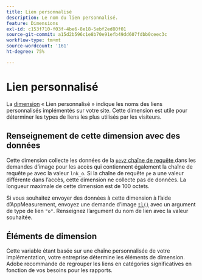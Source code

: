 ```yaml
---
title: Lien personnalisé
description: Le nom du lien personnalisé.
feature: Dimensions
exl-id: c153f710-f03f-4be6-8e18-5ebf2ed80f01
source-git-commit: a15d2b596c1e8b70e91efb49dd607fdbb0ceec3c
workflow-type: tm+mt
source-wordcount: '161'
ht-degree: 75%

---
```


# Lien personnalisé

La [dimension](overview.md) « Lien personnalisé » indique les noms des liens personnalisés implémentés sur votre site. Cette dimension est utile pour déterminer les types de liens les plus utilisés par les visiteurs.

## Renseignement de cette dimension avec des données

Cette dimension collecte les données de la [`pev2` chaîne de requête ](/help/implement/validate/query-parameters.md) dans les demandes d’image pour les accès qui contiennent également la chaîne de requête `pe` avec la valeur `lnk_o`. Si la chaîne de requête `pe` a une valeur différente dans l’accès, cette dimension ne collecte pas de données. La longueur maximale de cette dimension est de 100 octets.

Si vous souhaitez envoyer des données à cette dimension à l’aide d’AppMeasurement, envoyez une demande d’image [`tl()`](/help/implement/vars/functions/tl-method.md) avec un argument de type de lien `"o"`. Renseignez l’argument du nom de lien avec la valeur souhaitée.

## Éléments de dimension

Cette variable étant basée sur une chaîne personnalisée de votre implémentation, votre entreprise détermine les éléments de dimension. Adobe recommande de regrouper les liens en catégories significatives en fonction de vos besoins pour les rapports.

